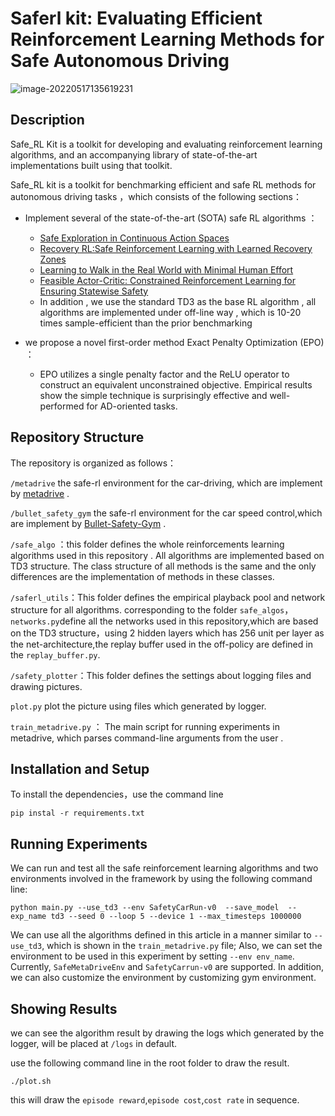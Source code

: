# Saferl kit: Evaluating Efficient Reinforcement Learning Methods for Safe Autonomous Driving



![image-20220517135619231](C:\Users\HP\AppData\Roaming\Typora\typora-user-images\image-20220517135619231.png)

## Description

Safe_RL Kit is a toolkit for developing and evaluating reinforcement learning algorithms, and an accompanying library of state-of-the-art implementations built using that toolkit.

Safe_RL kit is a toolkit for benchmarking efficient and safe RL methods for autonomous driving tasks ，which consists of the following sections：

-  Implement several of the state-of-the-art (SOTA) safe RL algorithms ：
     -  [Safe Exploration in Continuous Action Spaces](https://arxiv.org/pdf/1801.08757.pdf)
     -  [Recovery RL:Safe Reinforcement Learning with Learned Recovery Zones](https://arxiv.org/pdf/2010.15920.pdf)
     -  [Learning to Walk in the Real World with Minimal Human Effort](https://arxiv.org/pdf/2002.08550.pdf?utm_source=yxnews&utm_medium=desktop&utm_referrer=https%3A%2F%2Fyandex.uz%2Fnews)
     -  [Feasible Actor-Critic: Constrained Reinforcement Learning for Ensuring Statewise Safety](https://arxiv.org/pdf/2105.10682.pdf)
     -  In addition , we use the standard TD3 as the base RL algorithm ,  all algorithms  are implemented under off-line way  , which is 10-20 times sample-efficient than the prior benchmarking

-  we propose a novel first-order method Exact Penalty Optimization (EPO) ：
     - EPO utilizes a single penalty factor and the ReLU operator to construct an equivalent unconstrained objective. Empirical results show the simple technique is surprisingly effective and well-performed for AD-oriented tasks.

## Repository Structure

The repository is organized as follows：

`/metadrive`   the safe-rl environment for the car-driving, which are implement by [metadrive](https://github.com/metadriverse/metadrive)  .    

`/bullet_safety_gym` the safe-rl environment for the car speed control,which are implement by [Bullet-Safety-Gym](https://github.com/SvenGronauer/Bullet-Safety-Gym) .

`/safe_algo` ：this folder defines  the whole reinforcements learning algorithms used in this repository . All algorithms are implemented based on TD3 structure. The class structure of all methods is the same and the only differences are the implementation of methods in these classes.  

`/saferl_utils`：This folder defines the empirical playback pool and network structure for all algorithms.  corresponding to the folder `safe_algos`，`networks.py`define all the networks used in this repository,which are based on the TD3 structure，using 2 hidden layers which has 256 unit per layer as the net-architecture,the replay buffer used in the off-policy are defined in the `replay_buffer.py`.

`/safety_plotter`：This folder defines the settings about logging files and drawing pictures. 

`plot.py` plot the picture using files which generated by logger.

`train_metadrive.py` ： The main script for running experiments in metadrive, which parses command-line arguments from the user .

## Installation and Setup

To install the dependencies，use the command line 

`pip instal -r requirements.txt`



## Running Experiments

We can run and test all the safe reinforcement learning algorithms and two environments involved in the framework by using the following command line:  

`python main.py --use_td3 --env SafetyCarRun-v0  --save_model  --exp_name td3 --seed 0 --loop 5 --device 1 --max_timesteps 1000000`

We can use all the algorithms defined in this article in a manner similar to `--use_td3`, which is shown in the `train_metadrive.py` file;  Also, we can set the environment to be used in this experiment by setting `--env env_name`. Currently, `SafeMetaDriveEnv` and `SafetyCarrun-v0` are supported. In addition, we can also customize the environment by customizing gym environment.  

## Showing Results

we can see the algorithm result by drawing the logs which generated by the logger, will be placed at `/logs` in default.

use the following command line in the root folder to draw the result.

`./plot.sh`

this will draw the `episode reward`,`episode cost`,`cost rate` in sequence.
